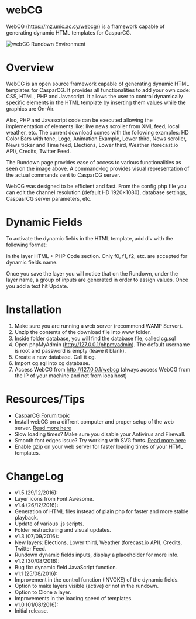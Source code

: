 # webCG
WebCG (https://mz.unic.ac.cy/webcg/) is a framework capable of generating dynamic HTML templates for CasparCG.

![webCG Rundown Environment](https://mz.unic.ac.cy/wp-content/uploads/2016/08/Rundown.png)

# Overview

WebCG is an open source framework capable of generating dynamic HTML templates for CasparCG. It provides all functionalities to add your own code: CSS, HTML, PHP and Javascript. It allows the user to control dynamically specific elements in the HTML template by inserting them values while the graphics are On-Air.

Also, PHP and Javascript code can be executed allowing the implementation of elements like: live news scroller from XML feed, local weather, etc. The current download comes with the following examples: HD Color Bars with tone, Logo, Animation Example, Lower third, News scroller, News ticker and Time feed, Elections, Lower third, Weather (forecast.io API), Credits, Twitter Feed.

The Rundown page provides ease of access to various functionalities as seen on the image above. A command-log provides visual representation of the actual commands sent to CasparCG server.

WebCG was designed to be efficient and fast. From the config.php file you can edit the channel resolution (default HD 1920×1080), database settings, CaspasrCG server parameters, etc.

# Dynamic Fields

To activate the dynamic fields in the HTML template, add div with the following format: <div id=”f0″></div> in the layer HTML + PHP Code section. Only f0, f1, f2, etc. are accepted for dynamic fields name.

Once you save the layer you will notice that on the Rundown, under the layer name, a group of inputs are generated in order to assign values. Once you add a text hit Update.

# Installation
1. Make sure you are running a web server (recommend WAMP Server).
2. Unzip the contents of the download file into www folder.
3. Inside folder database, you will find the database file, called cg.sql
4. Open phpMyAdmin (http://127.0.0.1/phpmyadmin). The default username is root and password is empty (leave it blank).
5. Create a new database. Call it cg.
6. Import cg.sql into cg database.
7. Access WebCG from http://127.0.0.1/webcg (always access WebCG from the IP of your machine and not from localhost)

# Resources/Tips
* [CasparCG Forum topic](http://casparcg.com/forum/viewtopic.php?f=9&t=3938)
* Install webCG on a diffrent computer and proper setup of the web server. [Read more here](http://casparcg.com/forum/viewtopic.php?f=9&t=3938#p27194)
* Slow loading times? Make sure you disable your Antivirus and Firewall.
* Smooth font edges issue? Try working with SVG fonts. [Read more here](http://nimbupani.com/about-fonts-in-svg.html)
* Enable [gzip](https://www.gnu.org/software/gzip/) on your web server for faster loading times of your HTML templates.

# ChangeLog
* v1.5 (29/12/2016):
 * Layer icons from Font Awesome.
* v1.4 (26/12/2016):
 * Generation of HTML files instead of plain php for faster and more stable playback.
 * Update of various .js scripts.
 * Folder restructuring and visual updates.
* v1.3 (07/09/2016):
 * New layers: Elections, Lower third, Weather (forecast.io API), Credits, Twitter Feed.
 * Rundown dynamic fields inputs, display a placeholder for more info.
* v1.2 (30/08/2016):
 * Bug fix: dynamic field JavaScript function.
* v1.1 (25/08/2016):
 * Improvement in the control function (INVOKE) of the dynamic fields.
 * Option to make layers visible (active) or not in the rundown.
 * Option to Clone a layer.
 * Improvements in the loading speed of templates.
* v1.0 (01/08/2016):
 * Initial release.
